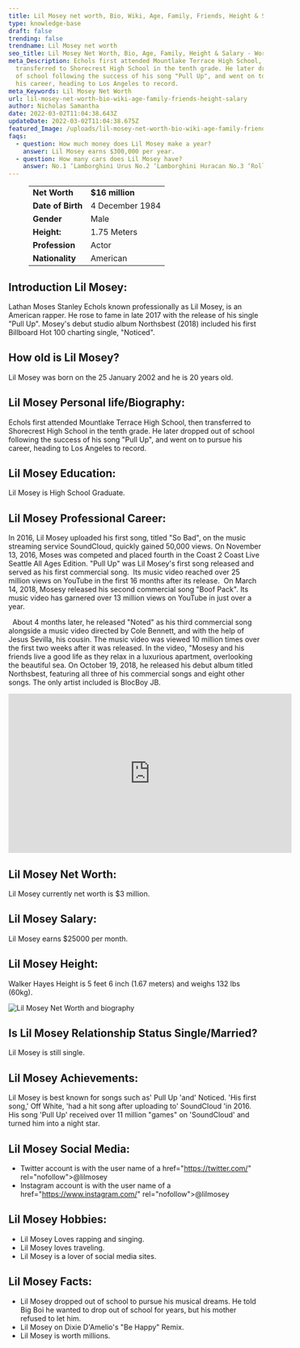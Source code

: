 ```yaml
---
title: Lil Mosey net worth, Bio, Wiki, Age, Family, Friends, Height & Salary
type: knowledge-base
draft: false
trending: false
trendname: Lil Mosey net worth
seo_title: Lil Mosey Net Worth, Bio, Age, Family, Height & Salary - WorthKnow
meta_Description: Echols first attended Mountlake Terrace High School, then
  transferred to Shorecrest High School in the tenth grade. He later dropped out
  of school following the success of his song "Pull Up", and went on to pursue
  his career, heading to Los Angeles to record.
meta_Keywords: Lil Mosey Net Worth
url: lil-mosey-net-worth-bio-wiki-age-family-friends-height-salary
author: Nicholas Samantha
date: 2022-03-02T11:04:38.643Z
updateDate: 2022-03-02T11:04:38.675Z
featured_Image: /uploads/lil-mosey-net-worth-bio-wiki-age-family-friends-height-salary.webp
faqs:
  - question: How much money does Lil Mosey make a year?
    answer: Lil Mosey earns $300,000 per year.
  - question: How many cars does Lil Mosey have?
    answer: No.1 ‘Lamborghini Urus No.2 ‘Lamborghini Huracan No.3 ‘Rolls Royce Wraith
---
```

<figure class="wp-block-table is-style-stripes">
  <table>
    <tbody>
      <tr>
        <td>
          <strong>Net Worth</strong>
        </td>
        <td>
          <strong>$16 million</strong>
        </td>
      </tr>
      <tr>
        <td>
          <strong>Date of Birth</strong>
        </td>
        <td>4 December 1984</td>
      </tr>
      <tr>
        <td>
          <strong>Gender</strong>
        </td>
        <td>Male</td>
      </tr>
      <tr>
        <td>
          <strong>Height:</strong>
        </td>
        <td> 1.75 Meters</td>
      </tr>
      <tr>
        <td>
          <strong>Profession</strong>
        </td>
        <td>Actor</td>
      </tr>
      <tr>
        <td>
          <strong>Nationality</strong>
        </td>
        <td>American</td>
      </tr>
    </tbody>
  </table>
</figure>

## Introduction Lil Mosey:

Lathan Moses Stanley Echols known professionally as Lil Mosey, is an American rapper. He rose to fame in late 2017 with the release of his single "Pull Up". Mosey's debut studio album Northsbest (2018) included his first Billboard Hot 100 charting single, "Noticed".

## How old is Lil Mosey?

Lil Mosey was born on the 25 January 2002 and he is 20 years old.

## Lil Mosey Personal life/Biography:

Echols first attended Mountlake Terrace High School, then transferred to Shorecrest High School in the tenth grade. He later dropped out of school following the success of his song "Pull Up", and went on to pursue his career, heading to Los Angeles to record.

## Lil Mosey Education:

Lil Mosey is High School Graduate.

## Lil Mosey Professional Career:

In 2016, Lil Mosey uploaded his first song, titled "So Bad", on the music streaming service SoundCloud, quickly gained 50,000 views. On November 13, 2016, Moses was competed and placed fourth in the Coast 2 Coast Live Seattle All Ages Edition. "Pull Up" was Lil Mosey's first song released and served as his first commercial song.  Its music video reached over 25 million views on YouTube in the first 16 months after its release.  On March 14, 2018, Mosesy released his second commercial song "Boof Pack". Its music video has garnered over 13 million views on YouTube in just over a year.

  About 4 months later, he released "Noted" as his third commercial song alongside a music video directed by Cole Bennett, and with the help of Jesus Sevilla, his cousin. The music video was viewed 10 million times over the first two weeks after it was released. In the video, "Mosesy and his friends live a good life as they relax in a luxurious apartment, overlooking the beautiful sea. On October 19, 2018, he released his debut album titled Northsbest, featuring all three of his commercial songs and eight other songs. The only artist included is BlocBoy JB.

<iframe width="560" height="315" src="https://www.youtube.com/embed/WqnwjXNZHMI" title="YouTube video player" frameborder="0" allow="accelerometer; autoplay; clipboard-write; encrypted-media; gyroscope; picture-in-picture" allowfullscreen></iframe>

## Lil Mosey Net Worth:

Lil Mosey currently net worth is $3 million.

## Lil Mosey Salary:

Lil Mosey earns $25000 per month.

## Lil Mosey Height:

Walker Hayes Height is 5 feet 6 inch (1.67 meters) and weighs 132 lbs (60kg).

![Lil Mosey Net Worth and biography](/uploads/lil-mosey-net-worth-and-bio-wiki-age-family-friends-height-salary.webp)

## Is Lil Mosey Relationship Status Single/Married?

Lil Mosey is still single.

## Lil Mosey Achievements:

Lil Mosey is best known for songs such as' Pull Up 'and' Noticed. 'His first song,' Off White, 'had a hit song after uploading to' SoundCloud 'in 2016. His song 'Pull Up' received over 11 million "games" on 'SoundCloud' and turned him into a night star.

## Lil Mosey Social Media:

* Twitter account is with the user name of a href="[](https://bbquing.com/)https://twitter.com/" rel="nofollow">@lilmosey</a>
* Instagram account is with the user name of a href="[](https://bbquing.com/)https://www.instagram.com/" rel="nofollow">@lilmosey</a>

## Lil Mosey Hobbies:

* Lil Mosey Loves rapping and singing.
* Lil Mosey loves traveling.
* Lil Mosey is a lover of social media sites.

## **Lil Mosey Facts:**

* Lil Mosey dropped out of school to pursue his musical dreams. He told Big Boi he wanted to drop out of school for years, but his mother refused to let him.
* Lil Mosey on Dixie D'Amelio's "Be Happy" Remix.
* Lil Mosey is worth millions.